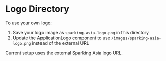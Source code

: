 # Logo Directory

To use your own logo:

1. Save your logo image as `sparking-asia-logo.png` in this directory
2. Update the ApplicationLogo component to use `/images/sparking-asia-logo.png` instead of the external URL

Current setup uses the external Sparking Asia logo URL.

